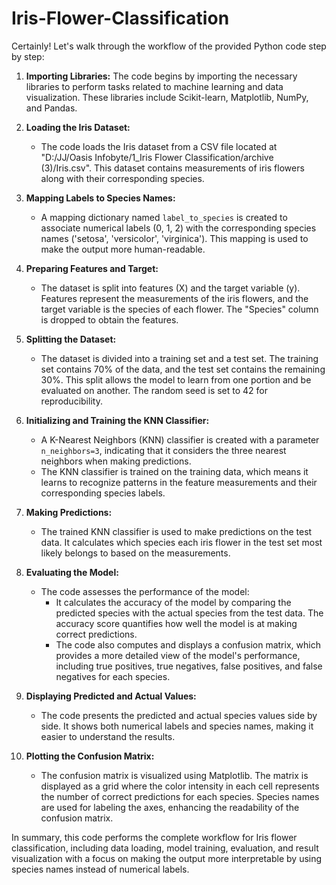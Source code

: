 # Iris-Flower-Classification
Certainly! Let's walk through the workflow of the provided Python code step by step:

1. **Importing Libraries:** The code begins by importing the necessary libraries to perform tasks related to machine learning and data visualization. These libraries include Scikit-learn, Matplotlib, NumPy, and Pandas.

2. **Loading the Iris Dataset:**
   - The code loads the Iris dataset from a CSV file located at "D:/JJ/Oasis Infobyte/1_Iris Flower Classification/archive (3)/Iris.csv". This dataset contains measurements of iris flowers along with their corresponding species.

3. **Mapping Labels to Species Names:**
   - A mapping dictionary named `label_to_species` is created to associate numerical labels (0, 1, 2) with the corresponding species names ('setosa', 'versicolor', 'virginica'). This mapping is used to make the output more human-readable.

4. **Preparing Features and Target:**
   - The dataset is split into features (X) and the target variable (y). Features represent the measurements of the iris flowers, and the target variable is the species of each flower. The "Species" column is dropped to obtain the features.

5. **Splitting the Dataset:**
   - The dataset is divided into a training set and a test set. The training set contains 70% of the data, and the test set contains the remaining 30%. This split allows the model to learn from one portion and be evaluated on another. The random seed is set to 42 for reproducibility.

6. **Initializing and Training the KNN Classifier:**
   - A K-Nearest Neighbors (KNN) classifier is created with a parameter `n_neighbors=3`, indicating that it considers the three nearest neighbors when making predictions.
   - The KNN classifier is trained on the training data, which means it learns to recognize patterns in the feature measurements and their corresponding species labels.

7. **Making Predictions:**
   - The trained KNN classifier is used to make predictions on the test data. It calculates which species each iris flower in the test set most likely belongs to based on the measurements.

8. **Evaluating the Model:**
   - The code assesses the performance of the model:
     - It calculates the accuracy of the model by comparing the predicted species with the actual species from the test data. The accuracy score quantifies how well the model is at making correct predictions.
     - The code also computes and displays a confusion matrix, which provides a more detailed view of the model's performance, including true positives, true negatives, false positives, and false negatives for each species.

9. **Displaying Predicted and Actual Values:**
   - The code presents the predicted and actual species values side by side. It shows both numerical labels and species names, making it easier to understand the results.

10. **Plotting the Confusion Matrix:**
    - The confusion matrix is visualized using Matplotlib. The matrix is displayed as a grid where the color intensity in each cell represents the number of correct predictions for each species. Species names are used for labeling the axes, enhancing the readability of the confusion matrix.

In summary, this code performs the complete workflow for Iris flower classification, including data loading, model training, evaluation, and result visualization with a focus on making the output more interpretable by using species names instead of numerical labels.
